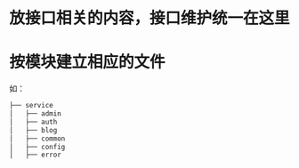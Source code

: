 # 放接口相关的内容，接口维护统一在这里

# 按模块建立相应的文件

如：
```bash
├── service
│   ├── admin
│   ├── auth
│   ├── blog
│   ├── common
│   ├── config
│   ├── error
```
